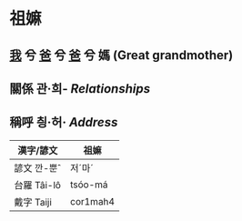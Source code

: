 # 祖嫲
## [我](member1.md) 兮 [爸](member2.md) 兮 [爸](member8.md) 兮 媽 (Great grandmother)

## 關係 관·희- _Relationships_

## 稱呼 칑·허· _Address_

漢字/諺文 | 祖嫲
--- | ---
諺文 깐-뿐ˆ | 저ˊ마ˊ
台羅 Tâi-lô | tsóo-má
戴字 Taiji | cor1mah4


